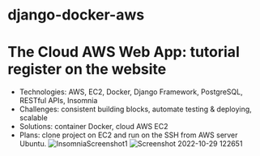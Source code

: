 # django-docker-aws

# The Cloud AWS Web App: tutorial register on the website	
- Technologies: AWS, EC2, Docker, Django Framework, PostgreSQL, RESTful APIs, Insomnia
- Challenges: consistent building blocks, automate testing & deploying, scalable
- Solutions: container Docker, cloud AWS EC2 
- Plans: clone project on EC2 and run on the SSH from AWS server Ubuntu.
![InsomniaScreenshot1](https://user-images.githubusercontent.com/109632850/199082053-e374bf69-b518-4530-84b6-cf31ea1f04b5.jpg)
![Screenshot 2022-10-29 122651](https://user-images.githubusercontent.com/109632850/199082060-7135b99f-7a12-46fb-919d-6f16068e9b09.jpg)
